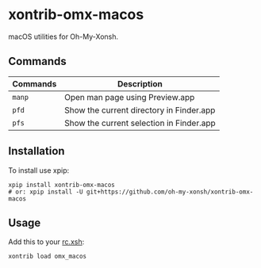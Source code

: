 # xontrib-omx-macos

macOS utilities for Oh-My-Xonsh.

## Commands

| Commands | Description                              |
|----------|------------------------------------------|
| `manp`   | Open man page using Preview.app          |
| `pfd`    | Show the current directory in Finder.app |
| `pfs`    | Show the current selection in Finder.app |

## Installation

To install use xpip:

```shell
xpip install xontrib-omx-macos
# or: xpip install -U git+https://github.com/oh-my-xonsh/xontrib-omx-macos
```

## Usage

Add this to your [rc.xsh]:

```shell
xontrib load omx_macos
```

[xonsh]: https://xon.sh
[omx]: https://github.com/oh-my-xonsh
[ohmyzsh]: https://github.com/ohmyzsh/ohmyzsh
[rc.xsh]: https://xon.sh/xonshrc.html
